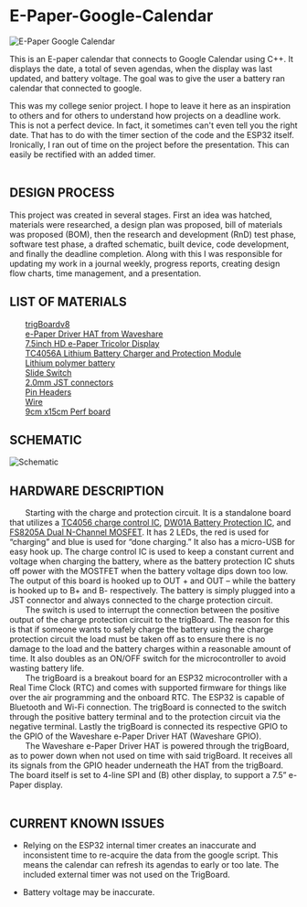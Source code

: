 # E-Paper-Google-Calendar

![E-Paper Google Calendar](https://user-images.githubusercontent.com/37389453/146692164-fb12994a-7922-4ad3-be87-a993fff68c5c.jpg)

This is an E-paper calendar that connects to Google Calendar using C++. It displays the date, a total of seven agendas, when the display was last updated, and battery voltage. 
The goal was to give the user a battery ran calendar that connected to google. 

This was my college senior project. I hope to leave it here as an inspiration to others and for others to understand how projects on a deadline work. This is not a perfect device. In fact, it sometimes can't even tell you the right date. That has to do with the timer section of the code and the ESP32 itself. Ironically, I ran out of time on the project before the presentation. This can easily be rectified with an added timer. 
<br/>
<br/>

## **DESIGN PROCESS** ##

This project was created in several stages. First an idea was hatched, materials were researched, a design plan was proposed, bill of materials was proposed (BOM), then the research and development (RnD) test phase, software test phase, a drafted schematic, built device, code development, and finally the deadline completion. Along with this I was responsible for updating my work in a journal weekly, progress reports, creating design flow charts, time management, and a presentation. 

## **LIST OF MATERIALS** ##

  &nbsp;&nbsp;&nbsp;&nbsp;&nbsp;&nbsp; [trigBoardv8](https://trigboard-docs.readthedocs.io/en/latest/Hardware.html) <br/>
  &nbsp;&nbsp;&nbsp;&nbsp;&nbsp;&nbsp; [e-Paper Driver HAT from Waveshare](https://www.waveshare.com/wiki/E-Paper_Driver_HAT) <br/>
  &nbsp;&nbsp;&nbsp;&nbsp;&nbsp;&nbsp; [7.5inch HD e-Paper Tricolor Display](https://www.waveshare.com/product/7.5inch-hd-e-paper-hat-b.htm) <br/>
  &nbsp;&nbsp;&nbsp;&nbsp;&nbsp;&nbsp; [TC4056A Lithium Battery Charger and Protection Module](https://www.amazon.com/gp/product/B07CZWDT8M/ref=ppx_yo_dt_b_asin_image_o02_s01?ie=UTF8&psc=1) <br/>
  &nbsp;&nbsp;&nbsp;&nbsp;&nbsp;&nbsp; [Lithium polymer battery](https://www.adafruit.com/product/2011) <br/>
  &nbsp;&nbsp;&nbsp;&nbsp;&nbsp;&nbsp; [Slide Switch](https://www.amazon.com/DIYhz-20Pcs-Position-Vertical-Switches/dp/B075RC6TFB) <br/>
  &nbsp;&nbsp;&nbsp;&nbsp;&nbsp;&nbsp; [2.0mm JST connectors](https://www.adafruit.com/product/4422) <br/>
  &nbsp;&nbsp;&nbsp;&nbsp;&nbsp;&nbsp; [Pin Headers](https://www.amazon.com/gp/product/B07NM68FXK/ref=ppx_yo_dt_b_asin_image_o02_s01?ie=UTF8&psc=1) <br/>
  &nbsp;&nbsp;&nbsp;&nbsp;&nbsp;&nbsp; [Wire](https://www.amazon.com/Electrical-colors-spools-UL1007-breadboard/dp/B083DNGSPV/ref=pd_rhf_ee_p_img_3?_encoding=UTF8&psc=1&refRID=MC23F6D6B634MKB1Y8YA) <br/>
 &nbsp;&nbsp;&nbsp;&nbsp;&nbsp;&nbsp; [9cm x15cm Perf board](https://www.amazon.com/gp/product/B07XYLDTGC/ref=ppx_yo_dt_b_asin_image_o00_s01?ie=UTF8&th=1) <br/>

## **SCHEMATIC** ##
![Schematic](https://user-images.githubusercontent.com/37389453/146691390-67704622-f39d-40d6-a083-ca6bc904ef25.jpg) 

## **HARDWARE DESCRIPTION** ##

&nbsp;&nbsp;&nbsp;&nbsp;&nbsp;&nbsp; Starting with the charge and protection circuit. It is a standalone board that utilizes a [TC4056 charge control IC](https://www.addicore.com/TP4056-Charger-and-Protection-Module-p/ad310.htm), [DW01A Battery Protection IC](http://hmsemi.com/downfile/DW01A.PDF), and [FS8205A Dual N-Channel MOSFET](https://datasheetspdf.com/pdf-file/976676/CanShengIndustry/FS8205A/1). It has 2 LEDs, the red is used for “charging” and blue is used for “done charging.” It also has a micro-USB for easy hook up. The charge control IC is used to keep a constant current and voltage when charging the battery, where as the battery protection IC shuts off power with the MOSTFET when the battery voltage dips down too low. The output of this board is hooked up to OUT + and OUT – while the battery is hooked up to B+ and B- respectively. The battery is simply plugged into a JST connector and always connected to the charge protection circuit.<br/> &nbsp;&nbsp;&nbsp;&nbsp;&nbsp;&nbsp; The switch is used to interrupt the connection between the positive output of the charge protection circuit to the trigBoard. The reason for this is that if someone wants to safely charge the battery using the charge protection circuit the load must be taken off as to ensure there is no damage to the load and the battery charges within a reasonable amount of time. It also doubles as an ON/OFF switch for the microcontroller to avoid wasting battery life.<br/> &nbsp;&nbsp;&nbsp;&nbsp;&nbsp;&nbsp; The trigBoard is a breakout board for an ESP32 microcontroller with a Real Time Clock (RTC) and comes with supported firmware for things like over the air programming and the onboard RTC. The ESP32 is capable of Bluetooth and Wi-Fi connection. The trigBoard is connected to the switch through the positive battery terminal and to the protection circuit via the negative terminal. Lastly the trigBoard is connected its respective GPIO to the GPIO of the Waveshare e-Paper Driver HAT (Waveshare GPIO). <br/> &nbsp;&nbsp;&nbsp;&nbsp;&nbsp;&nbsp; The Waveshare e-Paper Driver HAT is powered through the trigBoard, as to power down when not used on time with said trigBoard. It receives all its signals from the GPIO header underneath the HAT from the trigBoard. The board itself is set to 4-line SPI and (B) other display, to support a 7.5” e-Paper display.  
<br/>

## **CURRENT KNOWN ISSUES** ##

* Relying on the ESP32 internal timer creates an inaccurate and inconsistent time to re-acquire the data from the google script. This means the calendar can refresh its agendas to early or too late. The included external timer was not used on the TrigBoard. 

* Battery voltage may be inaccurate.
